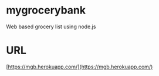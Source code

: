 mygrocerybank
=============

Web based grocery list using node.js

URL
===

[https://mgb.herokuapp.com/](https://mgb.herokuapp.com/)
